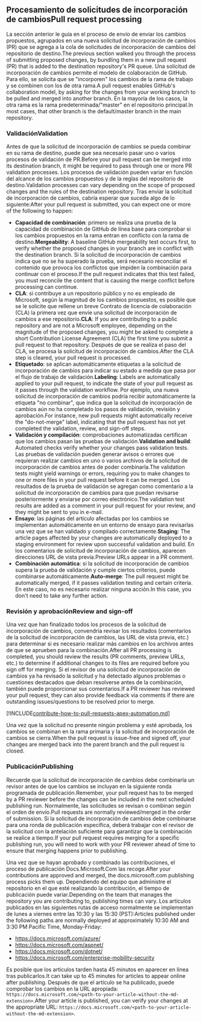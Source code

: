 ## <a name="pull-request-processing"></a><span data-ttu-id="e179e-101">Procesamiento de solicitudes de incorporación de cambios</span><span class="sxs-lookup"><span data-stu-id="e179e-101">Pull request processing</span></span>

<span data-ttu-id="e179e-102">La sección anterior le guía en el proceso de envío de enviar los cambios propuestos, agrupados en una nueva solicitud de incorporación de cambios (PR) que se agrega a la cola de solicitudes de incorporación de cambios del repositorio de destino.</span><span class="sxs-lookup"><span data-stu-id="e179e-102">The previous section walked you through the process of submitting proposed changes, by bundling them in a new pull request (PR) that is added to the destination repository's PR queue.</span></span> <span data-ttu-id="e179e-103">Una solicitud de incorporación de cambios permite el modelo de colaboración de GitHub. Para ello, se solicita que se "incorporen" los cambios de la rama de trabajo y se combinen con los de otra rama.</span><span class="sxs-lookup"><span data-stu-id="e179e-103">A pull request enables GitHub's collaboration model, by asking for the changes from your working branch to be pulled and merged into another branch.</span></span> <span data-ttu-id="e179e-104">En la mayoría de los casos, la otra rama es la rama predeterminada/"master" en el repositorio principal.</span><span class="sxs-lookup"><span data-stu-id="e179e-104">In most cases, that other branch is the default/master branch in the main repository.</span></span>

### <a name="validation"></a><span data-ttu-id="e179e-105">Validación</span><span class="sxs-lookup"><span data-stu-id="e179e-105">Validation</span></span>

<span data-ttu-id="e179e-106">Antes de que la solicitud de incorporación de cambios se pueda combinar en su rama de destino, puede que sea necesario pasar uno o varios procesos de validación de PR.</span><span class="sxs-lookup"><span data-stu-id="e179e-106">Before your pull request can be merged into its destination branch, it might be required to pass through one or more PR validation processes.</span></span> <span data-ttu-id="e179e-107">Los procesos de validación pueden variar en función del alcance de los cambios propuestos y de la reglas del repositorio de destino.</span><span class="sxs-lookup"><span data-stu-id="e179e-107">Validation processes can vary depending on the scope of proposed changes and the rules of the destination repository.</span></span> <span data-ttu-id="e179e-108">Tras enviar la solicitud de incorporación de cambios, cabría esperar que suceda algo de lo siguiente:</span><span class="sxs-lookup"><span data-stu-id="e179e-108">After your pull request is submitted, you can expect one or more of the following to happen:</span></span>

- <span data-ttu-id="e179e-109">**Capacidad de combinación**: primero se realiza una prueba de la capacidad de combinación de GitHub de línea base para comprobar si los cambios propuestos en la rama entran en conflicto con la rama de destino.</span><span class="sxs-lookup"><span data-stu-id="e179e-109">**Mergeability**: A baseline GitHub mergeability test occurs first, to verify whether the proposed changes in your branch are in conflict with the destination branch.</span></span> <span data-ttu-id="e179e-110">Si la solicitud de incorporación de cambios indica que no se ha superado la prueba, será necesario reconciliar el contenido que provoca los conflictos que impiden la combinación para continuar con el proceso.</span><span class="sxs-lookup"><span data-stu-id="e179e-110">If the pull request indicates that this test failed, you must reconcile the content that is causing the merge conflict before processing can continue.</span></span>
- <span data-ttu-id="e179e-111">**CLA**: si contribuye a un repositorio público y no es empleado de Microsoft, según la magnitud de los cambios propuestos, es posible que se le solicite que rellene un breve Contrato de licencia de colaboración (CLA) la primera vez que envíe una solicitud de incorporación de cambios a ese repositorio.</span><span class="sxs-lookup"><span data-stu-id="e179e-111">**CLA**: If you are contributing to a public repository and are not a Microsoft employee, depending on the magnitude of the proposed changes, you might be asked to complete a short Contribution License Agreement (CLA) the first time you submit a pull request to that repository.</span></span> <span data-ttu-id="e179e-112">Después de que se realiza el paso del CLA, se procesa la solicitud de incorporación de cambios.</span><span class="sxs-lookup"><span data-stu-id="e179e-112">After the CLA step is cleared, your pull request is processed.</span></span>
- <span data-ttu-id="e179e-113">**Etiquetado**: se aplican automáticamente etiquetas a la solicitud de incorporación de cambios para indicar su estado a medida que pasa por el flujo de trabajo de validación.</span><span class="sxs-lookup"><span data-stu-id="e179e-113">**Labeling**: Labels are automatically applied to your pull request, to indicate the state of your pull request as it passes through the validation workflow.</span></span> <span data-ttu-id="e179e-114">Por ejemplo, una nueva solicitud de incorporación de cambios podría recibir automáticamente la etiqueta "no combinar", que indica que la solicitud de incorporación de cambios aún no ha completado los pasos de validación, revisión y aprobación.</span><span class="sxs-lookup"><span data-stu-id="e179e-114">For instance, new pull requests might automatically receive the "do-not-merge" label, indicating that the pull request has not yet completed the validation, review, and sign-off steps.</span></span>
- <span data-ttu-id="e179e-115">**Validación y compilación**: comprobaciones automatizadas certifican que los cambios pasan las pruebas de validación.</span><span class="sxs-lookup"><span data-stu-id="e179e-115">**Validation and build**: Automated checks verify whether your changes pass validation tests.</span></span> <span data-ttu-id="e179e-116">Las pruebas de validación pueden generar avisos o errores que requieran realizar cambios en uno o varios archivos de la solicitud de incorporación de cambios antes de poder combinarla.</span><span class="sxs-lookup"><span data-stu-id="e179e-116">The validation tests might yield warnings or errors, requiring you to make changes to one or more files in your pull request before it can be merged.</span></span> <span data-ttu-id="e179e-117">Los resultados de la prueba de validación se agregan como comentario a la solicitud de incorporación de cambios para que puedan revisarse posteriormente y enviarse por correo electrónico.</span><span class="sxs-lookup"><span data-stu-id="e179e-117">The validation test results are added as a comment in your pull request for your review, and they might be sent to you in e-mail.</span></span>
- <span data-ttu-id="e179e-118">**Ensayo**: las páginas del artículo afectadas por los cambios se implementan automáticamente en un entorno de ensayo para revisarlas una vez que se han validado y compilado correctamente.</span><span class="sxs-lookup"><span data-stu-id="e179e-118">**Staging**: The article pages affected by your changes are automatically deployed to a staging environment for review upon successful validation and build.</span></span> <span data-ttu-id="e179e-119">En los comentarios de solicitud de incorporación de cambios, aparecen direcciones URL de vista previa.</span><span class="sxs-lookup"><span data-stu-id="e179e-119">Preview URLs appear in a PR comment.</span></span>
- <span data-ttu-id="e179e-120">**Combinación automática**: si la solicitud de incorporación de cambios supera la prueba de validación y cumple ciertos criterios, puede combinarse automáticamente.</span><span class="sxs-lookup"><span data-stu-id="e179e-120">**Auto-merge**: The pull request might be automatically merged, if it passes validation testing and certain criteria.</span></span> <span data-ttu-id="e179e-121">En este caso, no es necesario realizar ninguna acción.</span><span class="sxs-lookup"><span data-stu-id="e179e-121">In this case, you don't need to take any further action.</span></span>

### <a name="review-and-sign-off"></a><span data-ttu-id="e179e-122">Revisión y aprobación</span><span class="sxs-lookup"><span data-stu-id="e179e-122">Review and sign-off</span></span>

<span data-ttu-id="e179e-123">Una vez que han finalizado todos los procesos de la solicitud de incorporación de cambios, convendría revisar los resultados (comentarios de la solicitud de incorporación de cambios, las URL de vista previa, etc.) para determinar si es necesario realizar más cambios en los archivos antes de que se aprueben para la combinación.</span><span class="sxs-lookup"><span data-stu-id="e179e-123">After all PR processing is completed, you should review the results (PR comments, preview URLs, etc.) to determine if additional changes to its files are required before you sign off for merging.</span></span> <span data-ttu-id="e179e-124">Si el revisor de una solicitud de incorporación de cambios ya ha revisado la solicitud y ha detectado algunos problemas o cuestiones destacados que deban resolverse antes de la combinación, también puede proporcionar sus comentarios.</span><span class="sxs-lookup"><span data-stu-id="e179e-124">If a PR reviewer has reviewed your pull request, they can also provide feedback via comments if there are outstanding issues/questions to be resolved prior to merge.</span></span>

[!INCLUDE[contribute-how-to-pull-requests-apex-automation.md](contribute-how-to-pull-requests-apex-automation.md)]

<span data-ttu-id="e179e-125">Una vez que la solicitud no presente ningún problema y esté aprobada, los cambios se combinan en la rama primaria y la solicitud de incorporación de cambios se cierra.</span><span class="sxs-lookup"><span data-stu-id="e179e-125">When the pull request is issue-free and signed off, your changes are merged back into the parent branch and the pull request is closed.</span></span>

### <a name="publishing"></a><span data-ttu-id="e179e-126">Publicación</span><span class="sxs-lookup"><span data-stu-id="e179e-126">Publishing</span></span>

<span data-ttu-id="e179e-127">Recuerde que la solicitud de incorporación de cambios debe combinarla un revisor antes de que los cambios se incluyan en la siguiente ronda programada de publicación.</span><span class="sxs-lookup"><span data-stu-id="e179e-127">Remember, your pull request has to be merged by a PR reviewer before the changes can be included in the next scheduled publishing run.</span></span> <span data-ttu-id="e179e-128">Normalmente, las solicitudes se revisan o combinan según el orden de envío.</span><span class="sxs-lookup"><span data-stu-id="e179e-128">Pull requests are normally reviewed/merged in the order of submission.</span></span> <span data-ttu-id="e179e-129">Si la solicitud de incorporación de cambios debe combinarse para una ronda de publicación específica, deberá trabajar con el revisor de la solicitud con la antelación suficiente para garantizar que la combinación se realice a tiempo.</span><span class="sxs-lookup"><span data-stu-id="e179e-129">If your pull request requires merging for a specific publishing run, you will need to work with your PR reviewer ahead of time to ensure that merging happens prior to publishing.</span></span>

<span data-ttu-id="e179e-130">Una vez que se hayan aprobado y combinado las contribuciones, el proceso de publicación Docs.Microsoft.Com las recoge.</span><span class="sxs-lookup"><span data-stu-id="e179e-130">After your contributions are approved and merged, the docs.microsoft.com publishing process picks them up.</span></span> <span data-ttu-id="e179e-131">Dependiendo del equipo que administre el repositorio en el que esté realizando la contribución, el tiempo de publicación puede variar.</span><span class="sxs-lookup"><span data-stu-id="e179e-131">Depending on the team that manages the repository you are contributing to, publishing times can vary.</span></span> <span data-ttu-id="e179e-132">Los artículos publicados en las siguientes rutas de acceso normalmente se implementan de lunes a viernes entre las 10:30 y las 15:30 (PST):</span><span class="sxs-lookup"><span data-stu-id="e179e-132">Articles published under the following paths are normally deployed at approximately 10:30 AM and 3:30 PM Pacific Time, Monday-Friday:</span></span>

- https://docs.microsoft.com/azure/
- https://docs.microsoft.com/aspnet/
- https://docs.microsoft.com/dotnet/
- https://docs.microsoft.com/enterprise-mobility-security

<span data-ttu-id="e179e-133">Es posible que los artículos tarden hasta 45 minutos en aparecer en línea tras publicarlos.</span><span class="sxs-lookup"><span data-stu-id="e179e-133">It can take up to 45 minutes for articles to appear online after publishing.</span></span> <span data-ttu-id="e179e-134">Después de que el artículo se ha publicado, puede comprobar los cambios en la URL apropiada: `https://docs.microsoft.com/<path-to-your-article-without-the-md-extension>`.</span><span class="sxs-lookup"><span data-stu-id="e179e-134">After your article is published, you can verify your changes at the appropriate URL: `https://docs.microsoft.com/<path-to-your-article-without-the-md-extension>`.</span></span>
